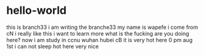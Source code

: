 hello-world
===========

this is branch33
i am writing the branche33
my name is wapefe
i come from cN
i really like this i want to learn more
what is the fucking are you doing here?
now i am study in ccnu
wuhan hubei cB
it is very hot here
0 pm aug 1st
i can not sleep 
hot here
very nice
